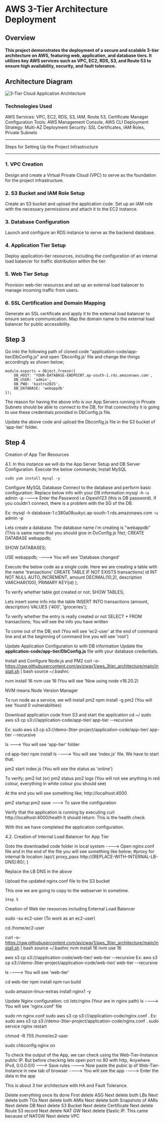 # AWS 3-Tier Architecture Deployment
## Overview
#### This project demonstrates the deployment of a secure and scalable 3-tier architecture on AWS, featuring web, application, and database tiers. It utilizes key AWS services such as VPC, EC2, RDS, S3, and Route 53 to ensure high availability, security, and fault tolerance.

## Architecture Diagram
![3-Tier Cloud Application Architecture](https://github.com/Dipesh001m/3tier-cloud-app/blob/main/Diagram.png)

### Technologies Used
AWS Services: VPC, EC2, RDS, S3, IAM, Route 53, Certificate Manager
Configuration Tools: AWS Management Console, AWS CLI
Deployment Strategy: Multi-AZ Deployment
Security: SSL Certificates, IAM Roles, Private Subnets


*******************************************
Steps for Setting Up the Project Infrastructure
*******************************************
### 1. VPC Creation
Design and create a Virtual Private Cloud (VPC) to serve as the foundation for the project infrastructure.

### 2. S3 Bucket and IAM Role Setup
Create an S3 bucket and upload the application code.
Set up an IAM role with the necessary permissions and attach it to the EC2 instance.

### 3. Database Configuration
Launch and configure an RDS instance to serve as the backend database.

### 4. Application Tier Setup
Deploy application-tier resources, including the configuration of an internal load balancer for traffic distribution within the tier.

### 5. Web Tier Setup
Provision web-tier resources and set up an external load balancer to manage incoming traffic from users.

### 6. SSL Certification and Domain Mapping
Generate an SSL certificate and apply it to the external load balancer to ensure secure communication.
Map the domain name to the external load balancer for public accessibility.




## Step 3

Go into the following path of cloned code "application-code/app-tier/DbConfig.js" and open 'Dbconfig.js' file and change the things accordingly as shown below;
```
module.exports = Object.freeze({
    DB_HOST: 'YOUR-DATABASE-ENDPOINT.ap-south-1.rds.amazonaws.com',
    DB_USER: 'admin',
    DB_PWD: 'kastro2025',
    DB_DATABASE: 'webappdb'
});
```
The reason for having the above info is our App Servers running in Private Subnets should be able to connect to the DB, for that connectivity it is going to use these credentials provided in DbConfig.js file. 

Update the above code and upload the Dbconfig.js file in the S3 bucket of 'app-tier' folder.


## Step 4

Creation of App Tier Resources

4.1. 
In this instance we will do the App Server Setup and DB Server Configuration. Execute the below commands;
Install MySQL
```
sudo yum install mysql -y
```
Configure MySQL Database
Connect to the database and perform basic configuration: Replace below info with your DB information
mysql -h <DB EndPoint> -u admin -p ----> Enter the Password i.e Dipesh123 (this is DB password). If you couldn't connect, there is a problem with the SG of the DB.

Ex: mysql -h database-1.c380a08uukyc.ap-south-1.rds.amazonaws.com -u admin -p

Lets create a database. The database name i'm creating is "webappdb" (This is same name that you should give in DvConfig.js file);
CREATE DATABASE webappdb;

SHOW DATABASES;

USE webappdb; ----> You will see 'Database changed'

Execute the below code as a single code. Here we are creating a table with the name 'transactions'
CREATE TABLE IF NOT EXISTS transactions(
  id INT NOT NULL AUTO_INCREMENT, 
  amount DECIMAL(10,2), 
  description VARCHAR(100), 
  PRIMARY KEY(id)
);

To verify whether table got created or not;
SHOW TABLES;

Lets insert some info into the table
INSERT INTO transactions (amount, description) VALUES ('400', 'groceries');

To verify whether the entry is really created or not
SELECT * FROM transactions;
You will see the info you have written

To come out of the DB;
exit (You will see 'ec2-user' at the end of command line and at the beginning of command line you will see 'root')

Update Application Configuration to with DB information
Update the **application-code/app-tier/DbConfig.js** file with your database credentials.

Install and Configure Node.js and PM2
curl -o- https://raw.githubusercontent.com/avizway1/aws_3tier_architecture/main/install.sh | bash
source ~/.bashrc

nvm install 16
nvm use 16 (You will see 'Now using node v16.20.2)

NVM means Node Version Manager
 
To run node as a service, we will install pm2
npm install -g pm2 (You will see 'found 0 vulnerabilities)

Download application code from S3 and start the application
cd ~/ 
sudo aws s3 cp s3://<S3BucketName>/application-code/app-tier/ app-tier --recursive

Ex: sudo aws s3 cp s3://demo-3tier-project/application-code/app-tier/ app-tier --recursive

ls ---> You will see 'app-tier' folder

cd app-tier/ 
npm install
ls ----> You will see 'index.js' file. We have to start that.

pm2 start index.js (You will see the status as 'online')

To verify;
pm2 list (or) pm2 status
pm2 logs (You will not see anything in red colour, everything in white colour you should see)

At the end you will see something like; http://localhost:4000

pm2 startup
pm2 save ---> To save the configuration	

Verify that the application is running by executing
curl http://localhost:4000/health
It should return: This is the health check.

With this we have completed the application configuration.

4.2. Creation of Internal Load Balancer for App Tier

Goto the downloaded code folder in local system ----> Open nginx.conf file and in the end of the file you will see something like below;
        #proxy for internal lb
        location /api/{
                proxy_pass http://[REPLACE-WITH-INTERNAL-LB-DNS]:80/;
        }

Replace the LB DNS in the above

Upload the updated nginx.conf file to the S3 bucket

This one we are going to copy to the webserver in sometime.
 
~~~~~~~~~~~
Step 5
~~~~~~~~~~~
Creation of Web tier resources including External Load Balancer

sudo -su ec2-user (To work as an ec2-user)    

cd /home/ec2-user

curl -o- https://raw.githubusercontent.com/avizway1/aws_3tier_architecture/main/install.sh | bash
source ~/.bashrc
nvm install 16
nvm use 16

aws s3 cp s3://<S3 Bucker Name>/application-code/web-tier/ web-tier --recursive
Ex: aws s3 cp s3://demo-3tier-project/application-code/web-tier/ web-tier --recursive

ls ----> You will see 'web-tier'

cd web-tier
npm install
npm run build

sudo amazon-linux-extras install nginx1 -y

Update Nginx configuration:
cd /etc/nginx (Your are in nginx path)
ls ----> You will see 'nginx.conf' file

sudo rm nginx.conf
sudo aws s3 cp s3://<S3 Bucker Name>/application-code/nginx.conf .
Ex: sudo aws s3 cp s3://demo-3tier-project/application-code/nginx.conf .
sudo service nginx restart

chmod -R 755 /home/ec2-user

sudo chkconfig nginx on

To check the output of the App, we can check using the Web-Tier-Instance public IP. But before checking lets open port no 80 with http, Anywhere IPv4, 0.0.0.0/0 ---> Save rules ----> Now paste the pubic ip of Web-Tier-Instance in new tab of browser ----> You will see the app ----> Enter the data in the app


This is about 3 tier architecture with HA and Fault Tolerance.


Delete everything once its done
First delete ASG
Next delete both LBs
Next delete both TGs
Next delete both AMIs
Next delete both Snapshots of AMIs
Next delete DB
Next delete S3 Bucket
Next delete Certificate
Next delete Route 53 record
Next delete NAT GW
Next delete Elastic IP. This came because of NATGW
Next delete VPC
